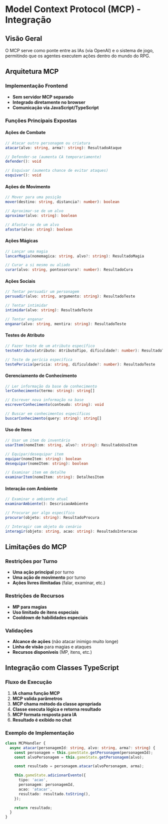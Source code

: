 # Model Context Protocol (MCP) - Integração

## Visão Geral

O MCP serve como ponte entre as IAs (via OpenAI) e o sistema de jogo, permitindo que os agentes executem ações dentro do mundo do RPG.

## Arquitetura MCP

### Implementação Frontend

- **Sem servidor MCP separado**
- **Integrado diretamente no browser**
- **Comunicação via JavaScript/TypeScript**

### Funções Principais Expostas

#### Ações de Combate

```typescript
// Atacar outro personagem ou criatura
atacar(alvo: string, arma?: string): ResultadoAtaque

// Defender-se (aumenta CA temporariamente)
defender(): void

// Esquivar (aumenta chance de evitar ataques)
esquivar(): void
```

#### Ações de Movimento

```typescript
// Mover para uma posição
mover(destino: string, distancia?: number): boolean

// Aproximar-se de um alvo
aproximar(alvo: string): boolean

// Afastar-se de um alvo
afastar(alvo: string): boolean
```

#### Ações Mágicas

```typescript
// Lançar uma magia
lancarMagia(nomemagica: string, alvo?: string): ResultadoMagia

// Curar a si mesmo ou aliado
curar(alvo: string, pontosorcura?: number): ResultadoCura
```

#### Ações Sociais

```typescript
// Tentar persuadir um personagem
persuadir(alvo: string, argumento: string): ResultadoTeste

// Tentar intimidar
intimidar(alvo: string): ResultadoTeste

// Tentar enganar
enganar(alvo: string, mentira: string): ResultadoTeste
```

#### Testes de Atributo

```typescript
// Fazer teste de um atributo específico
testeAtributo(atributo: AtributoTipo, dificuldade?: number): ResultadoTeste

// Teste de perícia específica
testePericia(pericia: string, dificuldade?: number): ResultadoTeste
```

#### Gerenciamento de Conhecimento

```typescript
// Ler informação da base de conhecimento
lerConhecimento(termo: string): string[]

// Escrever nova informação na base
escreverConhecimento(conteudo: string): void

// Buscar em conhecimentos específicos
buscarConhecimento(query: string): string[]
```

#### Uso de Itens

```typescript
// Usar um item do inventário
usarItem(nomeItem: string, alvo?: string): ResultadoUsoItem

// Equipar/desequipar item
equipar(nomeItem: string): boolean
desequipar(nomeItem: string): boolean

// Examinar item em detalhe
examinarItem(nomeItem: string): DetalhesItem
```

#### Interação com Ambiente

```typescript
// Examinar o ambiente atual
examinarAmbiente(): DescricaoAmbiente

// Procurar por algo específico
procurar(objeto: string): ResultadoProcura

// Interagir com objeto do cenário
interagir(objeto: string, acao: string): ResultadoInteracao
```

## Limitações do MCP

### Restrições por Turno

- **Uma ação principal** por turno
- **Uma ação de movimento** por turno
- **Ações livres ilimitadas** (falar, examinar, etc.)

### Restrições de Recursos

- **MP para magias**
- **Uso limitado de itens especiais**
- **Cooldown de habilidades especiais**

### Validações

- **Alcance de ações** (não atacar inimigo muito longe)
- **Linha de visão** para magias e ataques
- **Recursos disponíveis** (MP, itens, etc.)

## Integração com Classes TypeScript

### Fluxo de Execução

1. **IA chama função MCP**
2. **MCP valida parâmetros**
3. **MCP chama método da classe apropriada**
4. **Classe executa lógica e retorna resultado**
5. **MCP formata resposta para IA**
6. **Resultado é exibido no chat**

### Exemplo de Implementação

```typescript
class MCPHandler {
  async atacar(personagemId: string, alvo: string, arma?: string) {
    const personagem = this.gameState.getPersonagem(personagemId);
    const alvoPersonagem = this.gameState.getPersonagem(alvo);

    const resultado = personagem.atacar(alvoPersonagem, arma);

    this.gameState.adicionarEvento({
      tipo: 'acao',
      personagem: personagemId,
      acao: 'atacar',
      resultado: resultado.toString(),
    });

    return resultado;
  }
}
```
